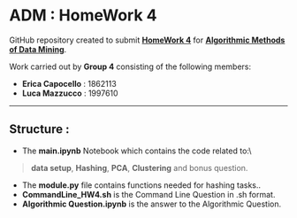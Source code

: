 # ADM : HomeWork 4

GitHub repository created to submit **[HomeWork 4](https://github.com/lucamaiano/ADM/tree/master/2022/Homework_4)** for [**Algorithmic Methods of Data Mining**](http://aris.me/index.php/data-mining-ds-2022).

Work carried out by **Group 4** consisting of the following members:

- **Erica Capocello** : 1862113
- **Luca Mazzucco** : 1997610

------------------------------------------

## Structure :

- The **main.ipynb** Notebook which contains the code related to:\
> **data setup**, **Hashing**, **PCA**, **Clustering** and bonus question.
- The **module.py** file contains functions needed for hashing tasks..
- **CommandLine_HW4.sh** is the Command Line Question in .sh format.
- **Algorithmic Question.ipynb** is the answer to the Algorithmic Question.
